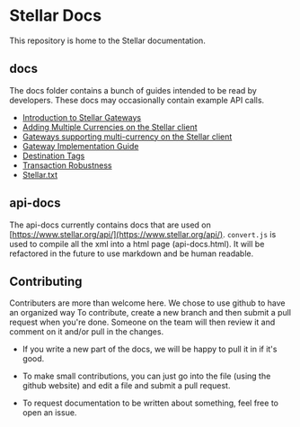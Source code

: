 Stellar Docs
============

This repository is home to the Stellar documentation.

## docs
The docs folder contains a bunch of guides intended to be read by developers. These docs may occasionally contain example API calls.
* [Introduction to Stellar Gateways](https://github.com/stellar/docs/blob/master/docs/Introduction-Gateways.md)
* [Adding Multiple Currencies on the Stellar client](docs/Adding-Multiple-Currencies.md)
* [Gateways supporting multi-currency on the Stellar client](docs/gateway-list.md)
* [Gateway Implementation Guide](https://github.com/stellar/docs/blob/master/docs/Gateway-Guide.md)
* [Destination Tags](https://github.com/stellar/docs/blob/master/docs/Destination-Tags.md)
* [Transaction Robustness](https://github.com/stellar/docs/blob/master/docs/Transaction-Robustness.md)
* [Stellar.txt](https://github.com/stellar/docs/blob/master/docs/Stellar.txt.md)

## api-docs
The api-docs currently contains docs that are used on [https://www.stellar.org/api/](https://www.stellar.org/api/). `convert.js` is used to compile all the xml into a html page (api-docs.html). It will be refactored in the future to use markdown and be human readable.

## Contributing
Contributers are more than welcome here. We chose to use github to have an organized way To contribute, create a new branch and then submit a pull request when you're done. Someone on the team will then review it and comment on it and/or pull in the changes.

- If you write a new part of the docs, we will be happy to pull it in if it's good.

- To make small contributions, you can just go into the file (using the github website) and edit a file and submit a pull request.

- To request documentation to be written about something, feel free to open an issue.
